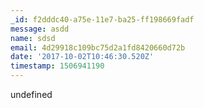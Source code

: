 ```yaml
---
_id: f2dddc40-a75e-11e7-ba25-ff198669fadf
message: asdd
name: sdsd
email: 4d29918c109bc75d2a1fd8420660d72b
date: '2017-10-02T10:46:30.520Z'
timestamp: 1506941190
---
```

undefined
